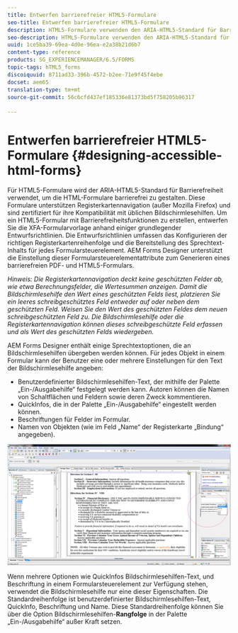```yaml
---
title: Entwerfen barrierefreier HTML5-Formulare
seo-title: Entwerfen barrierefreier HTML5-Formulare
description: HTML5-Formulare verwenden den ARIA-HTML5-Standard für Barrierefreiheit. Diese Formulare unterstützen Registerkartennavigation und sind zertifiziert für ihre Kompatibilität mit üblichen Bildschirmlesehilfen.
seo-description: HTML5-Formulare verwenden den ARIA-HTML5-Standard für Barrierefreiheit. Diese Formulare unterstützen Registerkartennavigation und sind zertifiziert für ihre Kompatibilität mit üblichen Bildschirmlesehilfen.
uuid: 1ce5ba39-69ea-4d0e-96ea-e2a38b21d6b7
content-type: reference
products: SG_EXPERIENCEMANAGER/6.5/FORMS
topic-tags: hTML5_forms
discoiquuid: 8711ad33-396b-4572-b2ee-71e9f45f4ebe
docset: aem65
translation-type: tm+mt
source-git-commit: 56c6cfd437ef185336e81373bd5f758205b96317

---
```



# Entwerfen barrierefreier HTML5-Formulare {#designing-accessible-html-forms}

Für HTML5-Formulare wird der ARIA-HTML5-Standard für Barrierefreiheit verwendet, um die HTML-Formulare barrierefrei zu gestalten. Diese Formulare unterstützen Registerkartennavigation (außer Mozilla Firefox) und sind zertifiziert für ihre Kompatibilität mit üblichen Bildschirmlesehilfen. Um ein HTML5-Formular mit Barrierefreiheitsfunktionen zu erstellen, entwerfen Sie die XFA-Formularvorlage anhand einiger grundlegender Entwurfsrichtlinien. Die Entwurfsrichtlinien umfassen das Konfigurieren der richtigen Registerkartenreihenfolge und die Bereitstellung des Sprechtext-Inhalts für jedes Formularsteuerelement. AEM Forms Designer unterstützt die Einstellung dieser Formularsteuerelementattribute zum Generieren eines barrierefreien PDF- und HTML5-Formulars.

*Hinweis: Die Registerkartennavigation deckt keine geschützten Felder ab, wie etwa Berechnungsfelder, die Wertesummen anzeigen. Damit die Bildschirmlesehilfe den Wert eines geschützten Felds liest, platzieren Sie ein leeres schreibgeschütztes Feld entweder auf oder neben dem geschützten Feld. Weisen Sie den Wert des geschützten Feldes dem neuen schreibgeschützten Feld zu. Die Bildschirmlesehilfe oder die Registerkartennavigation können dieses schreibgeschützte Feld erfassen und als Wert des geschützten Felds wiedergeben.*

AEM Forms Designer enthält einige Sprechtextoptionen, die an Bildschirmlesehilfen übergeben werden können. Für jedes Objekt in einem Formular kann der Benutzer eine oder mehrere Einstellungen für den Text der Bildschirmlesehilfe angeben:

* Benutzerdefinierter Bildschirmlesehilfen-Text, der mithilfe der Palette „Ein-/Ausgabehilfe“ festgelegt werden kann. Autoren können die Namen von Schaltflächen und Feldern sowie deren Zweck kommentieren.
* QuickInfos, die in der Palette „Ein-/Ausgabehilfe“ eingestellt werden können.
* Beschriftungen für Felder im Formular.
* Namen von Objekten (wie im Feld „Name“ der Registerkarte „Bindung“ angegeben).

![Zugänglichkeit](assets/accessibility.png)

Wenn mehrere Optionen wie QuickInfos Bildschirmlesehilfen-Text, und Beschriftung in einem Formularsteuerelement zur Verfügung stehen, verwendet die Bildschirmlesehilfe nur eine dieser Eigenschaften. Die Standardreihenfolge ist benutzerdefinierter Bildschirmlesehilfen-Text, QuickInfo, Beschriftung und Name. Diese Standardreihenfolge können Sie über die Option Bildschirmlesehilfen-**Rangfolge** in der Palette „Ein-/Ausgabehilfe“ außer Kraft setzen.
